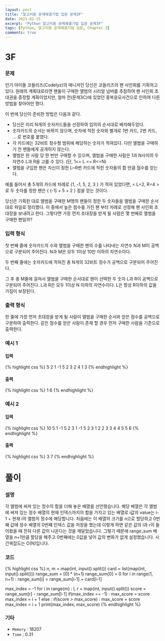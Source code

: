 ```yaml
---
layout: post
title: "알고리즘 문제해결기법 입문 문제3F"
date: 2021-02-15
excerpt: "Python 알고리즘 문제해결기법 입문 문제3F"
tags: [Python, 알고리즘 문제해결기법 입문, Chapter.3]
comments: true
---
```

# 3F

### 문제
인기 아이돌 코들리즈(Codelyz)의 매니저인 당신은 코들리즈의 팬 사인회를 기획하고 있다. 원래의 계획대로라면 팬들이 구매한 앨범의 시리얼 넘버를 추첨하여 팬 사인회 초대권을 증정할 계획이었지만, 얼마 전(문제3C)에 있었던 중복응모사건으로 인하여 다른 방법을 찾아야만 했다.

이 번에 당신이 준비한 방법은 다음과 같다.

- 당신은 미리 N개의 숫자카드들을 선정하여 임의의 순서대로 배치해두었다.
- 숫자카드의 순서는 바뀌지 않으며, 숫자에 적힌 숫자와 별개로 1번 카드, 2번 카드, ... 로 번호를 붙였다.
- 각 카드에는 32비트 정수형 범위에 해당하는 숫자가 적혀있다. 다만 앨범을 구매하기 전 팬들에게 공개하지 않는다.
- 앨범은 한 사람 당 한 번만 구매할 수 있으며, 앨범을 구매한 사람은 1과 N사이의 두 자연수 L과 R을 고를 수 있다. (단, 1<= L <= R<=N)
- 앨범을 구입한 팬은 자신이 정한 L~R번 카드에 적힌 숫자들의 합 만큼 점수를 얻는다.

예를 들어서 총 5개의 카드에 차례로 {1, -1, 5, 2, 3 } 가 적혀 있었다면, < L=2, R=4 >로 두 숫자를 정한 팬은 { (-1) + 5 + 2 } 점을 얻는 것이다. 

당신은 기획한 대로 앨범을 구매한 M명의 팬들이 정한 두 숫자들을 앨범을 구매한 순서대로 파일로 정리했다. 이 중에서 높은 점수를 가진 팬 부터 차례로 선정해 팬 사인회 초대장을 보내려고 한다. 그렇다면 가장 먼저 초대장을 받게 될 사람은 몇 번째로 앨범을 구매한 팬일까? 

### 입력 형식
첫 번째 줄에 숫자카드의 수와 앨범을 구매한 팬의 수를 나타내는 자연수 N과 M이 공백으로 구분되어 주어진다. N과 M은 모두 1이상 10만 이하의 자연수이다.

두 번째 줄에는 숫자카드에 적혀진 총 N개의 32비트 정수가 공백으로 구분되어 주어진다. 

그 후 총 M줄에 걸쳐서 앨범을 구매한 순서대로 팬이 선택한 두 숫자 L과 R이 공백으로 구분되어 주어진다. L과 R은 모두 1이상 N 이하의 자연수이다. L은 항상 R이하의 값을 가짐이 보장된다. 

### 출력 형식
한 줄에 가장 먼저 초대장을 받게 될 사람이 앨범을 구매한 순서와 얻은 점수를 공백으로 구분하여 출력한다. 같은 점수를 얻은 사람이 존재 할 경우 먼저 구매한 사람을 기준으로 출력한다.

### 예시 1
#### 입력
{% highlight css %}
5 2
1 -1 5 2 3
2 4
1 3
{% endhighlight %}
#### 출력
{% highlight css %}
1 6
{% endhighlight %}

### 예시 2
#### 입력
{% highlight css %}
10 5
1 -1 5 2 3 1 -1 5 2 3
1 2
2 3
3 4
4 5
5 6
{% endhighlight %}
#### 출력
{% highlight css %}
3 7
{% endhighlight %}

# 풀이

### 설명
각 앨범에 써져 있는 정수의 합을 더해 놓은 배열을 선언했습니다. 해당 배열은 각 앨범에 써져 있는 정수 배열의 현재 인덱스까지의 합을 가지고 있는 배열로 i값의 value는 i-1 + 현재 i의 앨범의 정수에 해당합니다. 처음에는 이 배열의 크기를 n으로 할당하고 0번째 값에 정수 배열의 0번째 인덱스 값을 저장을 했는데 이렇게 하면 같은 값의 l과 r이 들어왔을 때 전혀 다른 값이 나온다는 것을 깨달았습니다. 그렇기 때문에 range_sum 배열을 n+1만큼 할당을 해주고 0번째에는 0값을 넣어 값의 변화가 없게 설정했습니다. 시간복잡도는 O(N)입니다.

### 코드
{% highlight css %}
n, m = map(int, input().split())
card = list(map(int, input().split()))
range_sum = [0] * (n+1)
range_sum[0] = 0
for i in range(1, n+1) :
	range_sum[i] = range_sum[i-1] + card[i-1]

max_index = -1
for i in range(m) :
	l, r = map(int, input().split())
	score = range_sum[r] - range_sum[l-1]
	if(max_index == -1) :
		max_score = score
		max_index = i + 1
	else :
		if(score > max_score) :
			max_score = score
			max_index = i + 1
print(max_index, max_score)
{% endhighlight %}

### 기타
- `Memory` : 18207
- `Time` : 0.31